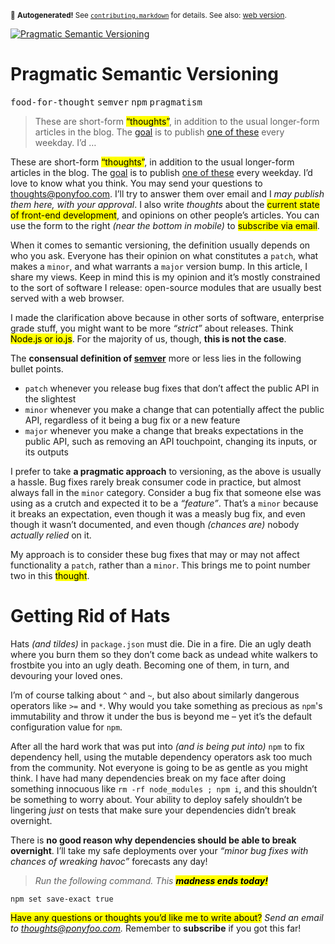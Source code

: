 <sub>&#x1F6A8; <strong>Autogenerated!</strong> See <a href="https://github.com/ponyfoo/articles/tree/noindex/contributing.markdown"><code>contributing.markdown</code></a> for details. See also: <a href="https://ponyfoo.com/articles/semver">web version</a>.</sub>

<a href="https://ponyfoo.com/articles/semver"><div><img src="https://i.imgur.com/BvRMxIB.jpg" alt="Pragmatic Semantic Versioning"></div></a>

<h1>Pragmatic Semantic Versioning</h1>

<p><kbd>food-for-thought</kbd> <kbd>semver</kbd> <kbd>npm</kbd> <kbd>pragmatism</kbd></p>

<blockquote><p>These are short-form <mark class="md-mark">&#x201C;thoughts&#x201D;</mark>, in addition to the usual longer-form articles in the blog. The <a href="https://ponyfoo.com/articles/food-for-thought-begins">goal</a> is to publish <a href="https://ponyfoo.com/articles/tagged/food-for-thought">one of these</a> every weekday. I&#x2019;d &#x2026;</p></blockquote>

<div><p>These are short-form <mark class="md-mark">&#x201C;thoughts&#x201D;</mark>, in addition to the usual longer-form articles in the blog. The <a href="https://ponyfoo.com/articles/food-for-thought-begins">goal</a> is to publish <a href="https://ponyfoo.com/articles/tagged/food-for-thought">one of these</a> every weekday. I&#x2019;d love to know what you think. You may send your questions to <a href="mailto:thoughts@ponyfoo.com">thoughts@ponyfoo.com</a>. I&#x2019;ll try to answer them over email and I <em>may publish them here, with your approval</em>. I also write <em>thoughts</em> about the <mark class="md-mark">current state of front-end development</mark>, and opinions on other people&#x2019;s articles. You can use the form to the right <em>(near the bottom in mobile)</em> to <mark class="md-mark">subscribe via email</mark>.</p></div>

<blockquote></blockquote>

<div><p>When it comes to semantic versioning, the definition usually depends on who you ask. Everyone has their opinion on what constitutes a <code class="md-code md-code-inline">patch</code>, what makes a <code class="md-code md-code-inline">minor</code>, and what warrants a <code class="md-code md-code-inline">major</code> version bump. In this article, I share my views. Keep in mind this is my opinion and it&#x2019;s mostly constrained to the sort of software I release: open-source modules that are usually best served with a web browser.</p></div>

<div><p>I made the clarification above because in other sorts of software, enterprise grade stuff, you might want to be more <em>&#x201C;strict&#x201D;</em> about releases. Think <mark class="md-mark">Node.js or io.js</mark>. For the majority of us, though, <strong>this is not the case</strong>.</p> <p>The <strong>consensual definition of <a href="http://semver.org/" target="_blank" aria-label="SemVer has a specification">semver</a></strong> more or less lies in the following bullet points.</p> <ul> <li><code class="md-code md-code-inline">patch</code> whenever you release bug fixes that don&#x2019;t affect the public API in the slightest</li> <li><code class="md-code md-code-inline">minor</code> whenever you make a change that can potentially affect the public API, regardless of it being a bug fix or a new feature</li> <li><code class="md-code md-code-inline">major</code> whenever you make a change that breaks expectations in the public API, such as removing an API touchpoint, changing its inputs, or its outputs</li> </ul> <p>I prefer to take <strong>a pragmatic approach</strong> to versioning, as the above is usually a hassle. Bug fixes rarely break consumer code in practice, but almost always fall in the <code class="md-code md-code-inline">minor</code> category. Consider a bug fix that someone else was using as a crutch and expected it to be a <em>&#x201C;feature&#x201D;</em>. That&#x2019;s a <code class="md-code md-code-inline">minor</code> because it breaks an expectation, even though it was a measly bug fix, and even though it wasn&#x2019;t documented, and even though <em>(chances are)</em> nobody <em>actually relied</em> on it.</p> <p>My approach is to consider these bug fixes that may or may not affect functionality a <code class="md-code md-code-inline">patch</code>, rather than a <code class="md-code md-code-inline">minor</code>. This brings me to point number two in this <mark class="md-mark">thought</mark>.</p> <h1 id="getting-rid-of-hats">Getting Rid of Hats</h1> <p>Hats <em>(and tildes)</em> in <code class="md-code md-code-inline">package.json</code> must die. Die in a fire. Die an ugly death where you burn them so they don&#x2019;t come back as undead white walkers to frostbite you into an ugly death. Becoming one of them, in turn, and devouring your loved ones.</p> <p>I&#x2019;m of course talking about <code class="md-code md-code-inline">^</code> and <code class="md-code md-code-inline">~</code>, but also about similarly dangerous operators like <code class="md-code md-code-inline">&gt;=</code> and <code class="md-code md-code-inline">*</code>. Why would you take something as precious as <code class="md-code md-code-inline">npm</code>&apos;s immutability and throw it under the bus is beyond me &#x2013; yet it&#x2019;s the default configuration value for <code class="md-code md-code-inline">npm</code>.</p> <p>After all the hard work that was put into <em>(and is being put into)</em> <code class="md-code md-code-inline">npm</code> to fix dependency hell, using the mutable dependency operators ask too much from the community. Not everyone is going to be as gentle as you might think. I have had many dependencies break on my face after doing something innocuous like <code class="md-code md-code-inline">rm -rf node_modules ; npm i</code>, and this shouldn&#x2019;t be something to worry about. Your ability to deploy safely shouldn&#x2019;t be lingering <em>just</em> on tests that make sure your dependencies didn&#x2019;t break overnight.</p> <p>There is <strong>no good reason why dependencies should be able to break overnight</strong>. I&#x2019;ll take my safe deployments over your <em>&#x201C;minor bug fixes with chances of wreaking havoc&#x201D;</em> forecasts any day!</p> <blockquote> <p><em>Run the following command. This <mark class="md-mark"><strong>madness ends today!</strong></mark></em></p> </blockquote> <pre class="md-code-block"><code class="md-code md-lang-bash">npm <span class="md-code-built_in">set</span> save-exact <span class="md-code-literal">true</span>
</code></pre> <p><mark class="md-mark">Have any questions or thoughts you&#x2019;d like me to write about?</mark> <em>Send an email to <a href="mailto:thoughts@ponyfoo.com" aria-label="Send me your questions and feedback!">thoughts@ponyfoo.com</a>.</em> Remember to <strong>subscribe</strong> if you got this far!</p></div>
